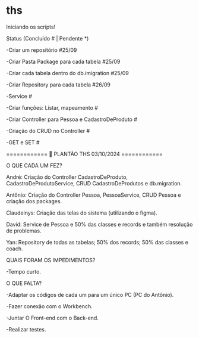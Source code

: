 # ths
Iniciando os scripts!

Status (Concluído # | Pendente *)


-Criar um repositório #25/09

-Criar Pasta Package para cada tabela #25/09

-Criar cada tabela dentro do db.imigration #25/09

-Criar Repository para cada tabela #26/09

-Service #

-Criar funções: Listar, mapeamento #

-Criar Controller para Pessoa e CadastroDeProduto #

-Criação do CRUD no Controller #

-GET e SET #



============ 📰 PLANTÃO THS 03/10/2024 ============

O QUE CADA UM FEZ?

André: Criação do Controller CadastroDeProduto, CadastroDeProdutoService, CRUD CadastroDeProdutos  e db.migration.

Antônio: Criação do Controller Pessoa, PessoaService, CRUD Pessoa e criação dos packages.

Claudeinys: Criação das telas do sistema (utilizando o figma).

David: Service de Pessoa e 50% das classes e records e também resolução de problemas.

Yan: Repository de todas as tabelas; 50% dos records; 50% das classes e coach.



QUAIS FORAM OS IMPEDIMENTOS?

-Tempo curto.


O QUE FALTA?

-Adaptar os códigos de cada um para um único PC (PC do Antônio).

-Fazer conexão com o Workbench.

-Juntar O Front-end com o Back-end.

-Realizar testes.







